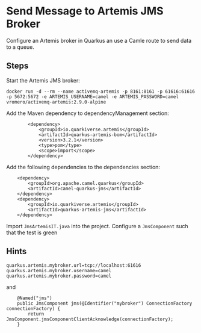 Send Message to Artemis JMS Broker
==================================

Configure an Artemis broker in Quarkus an use a Camle route to send data to a queue.

Steps
-----

Start the Artemis JMS broker:

```
docker run -d --rm --name activemq-artemis -p 8161:8161 -p 61616:61616 -p 5672:5672 -e ARTEMIS_USERNAME=camel -e ARTEMIS_PASSWORD=camel vromero/activemq-artemis:2.9.0-alpine
```

Add the Maven dependency to dependencyManagement section:

```
		<dependency>
	        <groupId>io.quarkiverse.artemis</groupId>
	        <artifactId>quarkus-artemis-bom</artifactId>
	        <version>3.2.1</version>
	        <type>pom</type>
	        <scope>import</scope>
	    </dependency>
```

Add the following dependencies to the dependencies section:
```
	<dependency>
	    <groupId>org.apache.camel.quarkus</groupId>
	    <artifactId>camel-quarkus-jms</artifactId>
	</dependency>
	<dependency>
        <groupId>io.quarkiverse.artemis</groupId>
        <artifactId>quarkus-artemis-jms</artifactId>
    </dependency>
```

Import `JmsArtemisIT.java` into the project.
Configure a `JmsComponent` such that the test is green

Hints
-----

```
quarkus.artemis.mybroker.url=tcp://localhost:61616
quarkus.artemis.mybroker.username=camel
quarkus.artemis.mybroker.password=camel
```

and
```
    @Named("jms")
    public JmsComponent jms(@Identifier("mybroker") ConnectionFactory connectionFactory) {
        return JmsComponent.jmsComponentClientAcknowledge(connectionFactory);
    }
```
